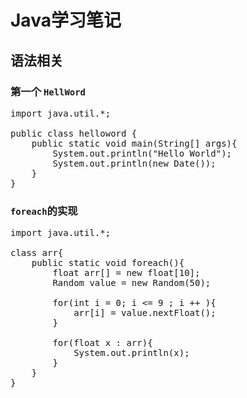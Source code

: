 # Java学习笔记
## 语法相关
### 第一个 `HellWord`
<pre>
import java.util.*;

public class helloword {
	public static void main(String[] args){
		System.out.println("Hello World");
		System.out.println(new Date());
	}
}
</pre>

### `foreach`的实现
<pre>
import java.util.*;

class arr{
	public static void foreach(){
		float arr[] = new float[10];
		Random value = new Random(50);
		
		for(int i = 0; i <= 9 ; i ++ ){
			arr[i] = value.nextFloat();
		}
		
		for(float x : arr){
			System.out.println(x);
		}
	}
}
</pre>